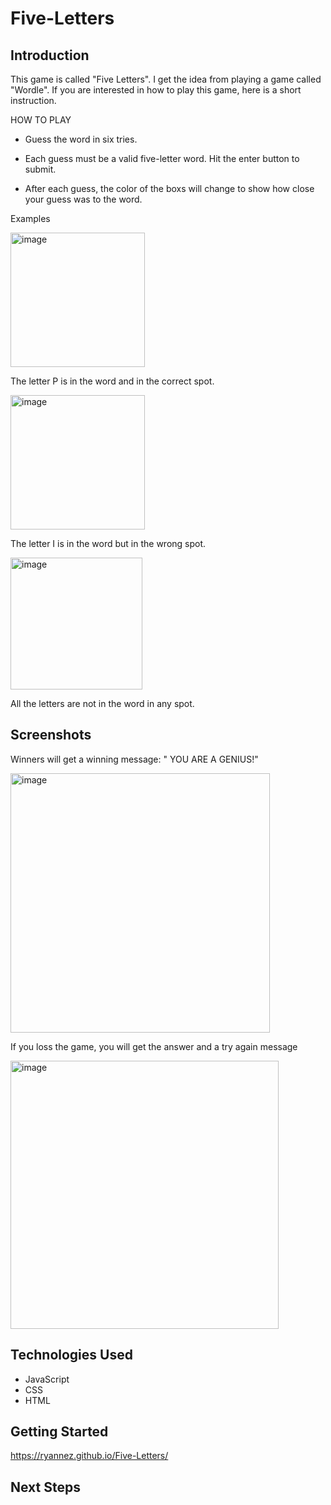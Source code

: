# Five-Letters


## Introduction


This game is called "Five Letters". I get the idea from playing a game called "Wordle". If you are interested in how to play this game, here is a short instruction.


HOW TO PLAY

- Guess the word in six tries.

- Each guess must be a valid five-letter word. Hit the enter button to submit.

- After each guess, the color of the boxs will change to show how close your guess was to the word.

Examples

<img width="215" alt="image" src="https://user-images.githubusercontent.com/91228440/162478587-22df1595-c392-4faa-9ff2-6183b8fa5db1.png">
    
The letter P is in the word and in the correct spot.

<img width="215" alt="image" src="https://user-images.githubusercontent.com/91228440/162479380-d313d6f0-ffbd-485e-be26-87ccfd68ccfb.png">
    
The letter I is in the word but in the wrong spot.

<img width="211" alt="image" src="https://user-images.githubusercontent.com/91228440/162479797-4a12a9f5-64be-4dfb-ad36-2b0ea5d69f94.png">
    
All the letters are not in the word in any spot.


## Screenshots

Winners will get a winning message: " YOU ARE A GENIUS!"

<img width="415" alt="image" src="https://user-images.githubusercontent.com/91228440/162480636-9c95a4de-9a33-4241-8a80-72095a3b5533.png">



If you loss the game, you will get the answer and a try again message

<img width="429" alt="image" src="https://user-images.githubusercontent.com/91228440/162481289-6f2bb750-ab7f-432b-ba1d-1acaf2545f72.png">


## Technologies Used

- JavaScript
- CSS
- HTML


## Getting Started
https://ryannez.github.io/Five-Letters/


## Next Steps




